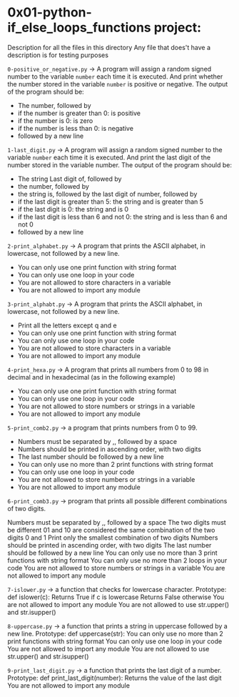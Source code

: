 # 0x01-python-if_else_loops_functions project:

Description for all the files in this directory
Any file that does't have a description is for testing purposes


`0-positive_or_negative.py` -> A program will assign a random signed number to the variable `number` each time it is executed.
And print whether the number stored in the variable `number` is positive or negative.
The output of the program should be:
- The number, followed by
- if the number is greater than 0: is positive
- if the number is 0: is zero
- if the number is less than 0: is negative
- followed by a new line


`1-last_digit.py` -> A program will assign a random signed number to the variable `number` each time it is executed.
And print the last digit of the number stored in the variable number.
The output of the program should be:
- The string Last digit of, followed by
- the number, followed by
- the string is, followed by the last digit of number, followed by
- if the last digit is greater than 5: the string and is greater than 5
- if the last digit is 0: the string and is 0
- if the last digit is less than 6 and not 0: the string and is less than 6 and not 0
- followed by a new line


`2-print_alphabet.py` -> A program that prints the ASCII alphabet, in lowercase, not followed by a new line.
- You can only use one print function with string format
- You can only use one loop in your code
- You are not allowed to store characters in a variable
- You are not allowed to import any module


`3-print_alphabt.py` -> A program that prints the ASCII alphabet, in lowercase, not followed by a new line.

- Print all the letters except q and e
- You can only use one print function with string format
- You can only use one loop in your code
- You are not allowed to store characters in a variable
- You are not allowed to import any module


`4-print_hexa.py` -> A program that prints all numbers from 0 to 98 in decimal and in hexadecimal (as in the following example)
- You can only use one print function with string format
- You can only use one loop in your code
- You are not allowed to store numbers or strings in a variable
- You are not allowed to import any module


`5-print_comb2.py` -> a program that prints numbers from 0 to 99.
- Numbers must be separated by ,, followed by a space
- Numbers should be printed in ascending order, with two digits
- The last number should be followed by a new line
- You can only use no more than 2 print functions with string format
- You can only use one loop in your code
- You are not allowed to store numbers or strings in a variable
- You are not allowed to import any module


`6-print_comb3.py` -> program that prints all possible different combinations of two digits.

Numbers must be separated by ,, followed by a space
The two digits must be different
01 and 10 are considered the same combination of the two digits 0 and 1
Print only the smallest combination of two digits
Numbers should be printed in ascending order, with two digits
The last number should be followed by a new line
You can only use no more than 3 print functions with string format
You can only use no more than 2 loops in your code
You are not allowed to store numbers or strings in a variable
You are not allowed to import any module


`7-islower.py` -> a function that checks for lowercase character.
Prototype: def islower(c):
Returns True if c is lowercase
Returns False otherwise
You are not allowed to import any module
You are not allowed to use str.upper() and str.isupper()


`8-uppercase.py` -> a function that prints a string in uppercase followed by a new line.
Prototype: def uppercase(str):
You can only use no more than 2 print functions with string format
You can only use one loop in your code
You are not allowed to import any module
You are not allowed to use str.upper() and str.isupper()


`9-print_last_digit.py` -> a function that prints the last digit of a number.
Prototype: def print_last_digit(number):
Returns the value of the last digit
You are not allowed to import any module


